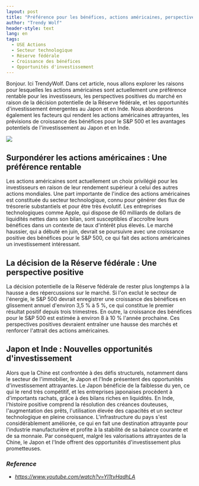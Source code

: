 ```yaml
---
layout: post
title: "Préférence pour les bénéfices, actions américaines, perspectives positives et nouvelles possibilités d'investissement"
author: "Trendy Wolf"
header-style: text
lang: en
tags:
  - USE Actions
  - Secteur technologique
  - Réserve fédérale
  - Croissance des bénéfices
  - Opportunités d'investissement
---
```


Bonjour. Ici TrendyWolf. Dans cet article, nous allons explorer les raisons pour lesquelles les actions américaines sont actuellement une préférence rentable pour les investisseurs, les perspectives positives du marché en raison de la décision potentielle de la Réserve fédérale, et les opportunités d'investissement émergentes au Japon et en Inde. Nous aborderons également les facteurs qui rendent les actions américaines attrayantes, les prévisions de croissance des bénéfices pour le S&P 500 et les avantages potentiels de l'investissement au Japon et en Inde.

<img
    src="https://i.ytimg.com/vi/YI1tvHadhLA/hqdefault.jpg"
/>


## Surpondérer les actions américaines : Une préférence rentable
Les actions américaines sont actuellement un choix privilégié pour les investisseurs en raison de leur rendement supérieur à celui des autres actions mondiales. Une part importante de l'indice des actions américaines est constituée du secteur technologique, connu pour générer des flux de trésorerie substantiels et pour être très évolutif. Les entreprises technologiques comme Apple, qui dispose de 60 milliards de dollars de liquidités nettes dans son bilan, sont susceptibles d'accroître leurs bénéfices dans un contexte de taux d'intérêt plus élevés. Le marché haussier, qui a débuté en juin, devrait se poursuivre avec une croissance positive des bénéfices pour le S&P 500, ce qui fait des actions américaines un investissement intéressant.

## La décision de la Réserve fédérale : Une perspective positive
La décision potentielle de la Réserve fédérale de rester plus longtemps à la hausse a des répercussions sur le marché. Si l'on exclut le secteur de l'énergie, le S&P 500 devrait enregistrer une croissance des bénéfices en glissement annuel d'environ 3,5 % à 5 %, ce qui constitue le premier résultat positif depuis trois trimestres. En outre, la croissance des bénéfices pour le S&P 500 est estimée à environ 8 à 10 % l'année prochaine. Ces perspectives positives devraient entraîner une hausse des marchés et renforcer l'attrait des actions américaines.

## Japon et Inde : Nouvelles opportunités d'investissement
Alors que la Chine est confrontée à des défis structurels, notamment dans le secteur de l'immobilier, le Japon et l'Inde présentent des opportunités d'investissement attrayantes. Le Japon bénéficie de la faiblesse du yen, ce qui le rend très compétitif, et les entreprises japonaises procèdent à d'importants rachats, grâce à des bilans riches en liquidités. En Inde, l'histoire positive comprend la résolution des créances douteuses, l'augmentation des prêts, l'utilisation élevée des capacités et un secteur technologique en pleine croissance. L'infrastructure du pays s'est considérablement améliorée, ce qui en fait une destination attrayante pour l'industrie manufacturière et profite à la stabilité de sa balance courante et de sa monnaie. Par conséquent, malgré les valorisations attrayantes de la Chine, le Japon et l'Inde offrent des opportunités d'investissement plus prometteuses.


### _Reference_
- _https://www.youtube.com/watch?v=YI1tvHadhLA_

